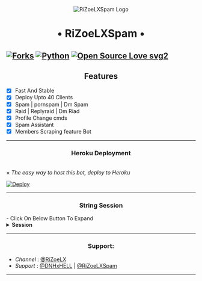 <p align="center">
  <img src="./logo.jpg" alt="RiZoeLXSpam Logo">
</p>
<h1 align="center">
  <b>• RiZoeLXSpam •</b>
</h1>

[![Forks](https://img.shields.io/github/forks/RiZoeLX/RiZoeLXSpam?style=flat-square&color=orange)](https://github.com/RiZoeLX/RiZoeLXSpam/fork)
[![Python](https://img.shields.io/badge/Python-v3.10.4-blue)](https://www.python.org/)
[![Open Source Love svg2](https://badges.frapsoft.com/os/v2/open-source.svg?v=103)](https://github.com/RiZoeLX/RiZoeLXSpam)   
----

<h2 align="center"> Features </h2>

- [x] Fast And Stable
- [x] Deploy Upto 40 Clients
- [x] Spam | pornspam | Dm Spam
- [x] Raid | Replyraid | Dm Riad
- [x] Profile Change cmds
- [x] Spam Assistant
- [x] Members Scraping feature Bot
----

<h3 align="center"> Heroku Deployment </h3><br>
× <i> The easy way to host this bot, deploy to Heroku </i>
<br>

[![Deploy](https://www.herokucdn.com/deploy/button.svg)](https://heroku.com/deploy?template=https://github.com/Ritikkashyap6/RiZoeLXSpam)

----

<h3 align="center"> String Session </h3>
- Click On Below Button To Expand 

<details>
<summary><b> Session </b></summary>
<br>
× <i> You'll need a API_ID & API_HASH in order to generate Telethon session string. Get This Values from https://my.telegram.org </i>
<h4>• Generate Session via Repl.it: </h4>    
<p><a href="https://replit.com/@RiZoeL/RiZoeLXSpam#main.py"><img src="https://img.shields.io/badge/Generate%20On%20Repl-blueviolet?style=for-the-badge&logo=appveyor" width="200""/></a></p>

<h4>• Generate Session Via Telegram Bot: </h4>
<p><a href="http://t.me/TELESTRING_BOT?start=start"><img src="https://telegra.ph/file/fc547ab72781632da472a.jpg" width="200""/></a></p>

</details>

----

<h3 align="center"> Support: </h3>

  * <i> Channel </i>: [@RiZoeLX](https://t.me/RiZoeLX) <br>
  * <i> Support </i>: [@DNHxHELL](https://t.me/DNHxHELL) | [@RiZoeLXSpam](https://t.me/RiZoeLXSpam)

----
